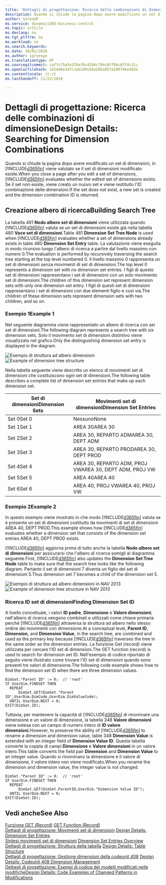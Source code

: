 ```yaml
---
title: 'Dettagli di progettazione: Ricerca delle combinazioni di dimensione | Microsoft Docs'
description: Quando si chiude la pagina dopo avere modificato un set di dimensioni, in Business Central viene valutato se il set di dimensioni modificato esiste. Se il set non esiste, viene creato un nuovo set e viene restituito l'ID combinazione delle dimensioni.
author: SorenGP
ms.service: dynamics365-business-central
ms.topic: article
ms.devlang: na
ms.tgt_pltfrm: na
ms.workload: na
ms.search.keywords: 
ms.date: 10/01/2018
ms.author: sgroespe
ms.translationtype: HT
ms.sourcegitcommit: caf7cf5afe370af0c4294c794c0ff9bc8ff4c31c
ms.openlocfilehash: 1814d6e34fc2ab2d0c64a26ba85fa19074be4dda
ms.contentlocale: it-it
ms.lasthandoff: 11/22/2018

---
```

# <a name="design-details-searching-for-dimension-combinations"></a><span data-ttu-id="5aea9-104">Dettagli di progettazione: Ricerca delle combinazioni di dimensione</span><span class="sxs-lookup"><span data-stu-id="5aea9-104">Design Details: Searching for Dimension Combinations</span></span>
<span data-ttu-id="5aea9-105">Quando si chiude la pagina dopo avere modificato un set di dimensioni, in [!INCLUDE[d365fin](includes/d365fin_md.md)] viene valutato se il set di dimensioni modificato esiste.</span><span class="sxs-lookup"><span data-stu-id="5aea9-105">When you close a page after you edit a set of dimensions, [!INCLUDE[d365fin](includes/d365fin_md.md)] evaluates whether the edited set of dimensions exists.</span></span> <span data-ttu-id="5aea9-106">Se il set non esiste, viene creato un nuovo set e viene restituito l'ID combinazione delle dimensioni.</span><span class="sxs-lookup"><span data-stu-id="5aea9-106">If the set does not exist, a new set is created and the dimension combination ID is returned.</span></span>  

## <a name="building-search-tree"></a><span data-ttu-id="5aea9-107">Creazione albero di ricerca</span><span class="sxs-lookup"><span data-stu-id="5aea9-107">Building Search Tree</span></span>  
 <span data-ttu-id="5aea9-108">La tabella 481 **Nodo albero set di dimensioni** viene utilizzata quando [!INCLUDE[d365fin](includes/d365fin_md.md)] valuta se un set di dimensioni esiste già nella tabella 480 **Voce set di dimensioni**.</span><span class="sxs-lookup"><span data-stu-id="5aea9-108">Table 481 **Dimension Set Tree Node** is used when [!INCLUDE[d365fin](includes/d365fin_md.md)] evaluates whether a set of dimensions already exists in table 480 **Dimension Set Entry** table.</span></span> <span data-ttu-id="5aea9-109">La valutazione viene eseguita in modo ricorsivo lungo l'albero di ricerca a partire dal livello massimo con numero 0.</span><span class="sxs-lookup"><span data-stu-id="5aea9-109">The evaluation is performed by recursively traversing the search tree starting at the top level numbered 0.</span></span> <span data-ttu-id="5aea9-110">Il livello massimo 0 rappresenta un set di dimensioni senza movimenti di set di dimensioni.</span><span class="sxs-lookup"><span data-stu-id="5aea9-110">The top level 0 represents a dimension set with no dimension set entries.</span></span> <span data-ttu-id="5aea9-111">I figli di questo set di dimensioni rappresentano i set di dimensioni con un solo movimento set di dimensioni.</span><span class="sxs-lookup"><span data-stu-id="5aea9-111">The children of this dimension set represent dimension sets with only one dimension set entry.</span></span> <span data-ttu-id="5aea9-112">I figli di questi set di dimensioni rappresentano i set di dimensioni con due elementi figlio e così via.</span><span class="sxs-lookup"><span data-stu-id="5aea9-112">The children of these dimension sets represent dimension sets with two children, and so on.</span></span>  

### <a name="example-1"></a><span data-ttu-id="5aea9-113">Esempio 1</span><span class="sxs-lookup"><span data-stu-id="5aea9-113">Example 1</span></span>  
 <span data-ttu-id="5aea9-114">Nel seguente diagramma viene rappresentato un albero di ricerca con sei set di dimensioni.</span><span class="sxs-lookup"><span data-stu-id="5aea9-114">The following diagram represents a search tree with six dimension sets.</span></span> <span data-ttu-id="5aea9-115">Solo il movimento set di dimensioni distintivo viene visualizzato nel grafico.</span><span class="sxs-lookup"><span data-stu-id="5aea9-115">Only the distinguishing dimension set entry is displayed in the diagram.</span></span>  

 <span data-ttu-id="5aea9-116">![Esempio di struttura ad albero dimensioni](media/nav2013_dimension_tree.png "Esempio di struttura ad albero dimensioni")</span><span class="sxs-lookup"><span data-stu-id="5aea9-116">![Example of dimension tree structure](media/nav2013_dimension_tree.png "Example of dimension tree structure")</span></span>  

 <span data-ttu-id="5aea9-117">Nella tabella seguente viene descritto un elenco di movimenti set di dimensioni che costituiscono ogni set di dimensioni.</span><span class="sxs-lookup"><span data-stu-id="5aea9-117">The following table describes a complete list of dimension set entries that make up each dimension set.</span></span>  

|<span data-ttu-id="5aea9-118">Set di dimensioni</span><span class="sxs-lookup"><span data-stu-id="5aea9-118">Dimension Sets</span></span>|<span data-ttu-id="5aea9-119">Movimenti set di dimensioni</span><span class="sxs-lookup"><span data-stu-id="5aea9-119">Dimension Set Entries</span></span>|  
|--------------------|---------------------------|  
|<span data-ttu-id="5aea9-120">Set 0</span><span class="sxs-lookup"><span data-stu-id="5aea9-120">Set 0</span></span>|<span data-ttu-id="5aea9-121">Nessuno</span><span class="sxs-lookup"><span data-stu-id="5aea9-121">None</span></span>|  
|<span data-ttu-id="5aea9-122">Set 1</span><span class="sxs-lookup"><span data-stu-id="5aea9-122">Set 1</span></span>|<span data-ttu-id="5aea9-123">AREA 30</span><span class="sxs-lookup"><span data-stu-id="5aea9-123">AREA 30</span></span>|  
|<span data-ttu-id="5aea9-124">Set 2</span><span class="sxs-lookup"><span data-stu-id="5aea9-124">Set 2</span></span>|<span data-ttu-id="5aea9-125">AREA 30, REPARTO ADM</span><span class="sxs-lookup"><span data-stu-id="5aea9-125">AREA 30, DEPT ADM</span></span>|  
|<span data-ttu-id="5aea9-126">Set 3</span><span class="sxs-lookup"><span data-stu-id="5aea9-126">Set 3</span></span>|<span data-ttu-id="5aea9-127">AREA 30, REPARTO PROD</span><span class="sxs-lookup"><span data-stu-id="5aea9-127">AREA 30, DEPT PROD</span></span>|  
|<span data-ttu-id="5aea9-128">Set 4</span><span class="sxs-lookup"><span data-stu-id="5aea9-128">Set 4</span></span>|<span data-ttu-id="5aea9-129">AREA 30, REPARTO ADM, PROJ VW</span><span class="sxs-lookup"><span data-stu-id="5aea9-129">AREA 30, DEPT ADM, PROJ VW</span></span>|  
|<span data-ttu-id="5aea9-130">Set 5</span><span class="sxs-lookup"><span data-stu-id="5aea9-130">Set 5</span></span>|<span data-ttu-id="5aea9-131">AREA 40</span><span class="sxs-lookup"><span data-stu-id="5aea9-131">AREA 40</span></span>|  
|<span data-ttu-id="5aea9-132">Set 6</span><span class="sxs-lookup"><span data-stu-id="5aea9-132">Set 6</span></span>|<span data-ttu-id="5aea9-133">AREA 40, PROJ VW</span><span class="sxs-lookup"><span data-stu-id="5aea9-133">AREA 40, PROJ VW</span></span>|  

### <a name="example-2"></a><span data-ttu-id="5aea9-134">Esempio 2</span><span class="sxs-lookup"><span data-stu-id="5aea9-134">Example 2</span></span>  
 <span data-ttu-id="5aea9-135">In questo esempio viene mostrato in che modo [!INCLUDE[d365fin](includes/d365fin_md.md)] valuta se è presente un set di dimensioni costituito da movimenti di set di dimensioni AREA 40, DEPT PROD.</span><span class="sxs-lookup"><span data-stu-id="5aea9-135">This example shows how [!INCLUDE[d365fin](includes/d365fin_md.md)] evaluates whether a dimension set that consists of the dimension set entries AREA 40, DEPT PROD exists.</span></span>  

 <span data-ttu-id="5aea9-136">[!INCLUDE[d365fin](includes/d365fin_md.md)] aggiorna prima di tutto anche la tabella **Nodo albero set di dimensioni** per assicurarsi che l'albero di ricerca somigli al diagramma seguente.</span><span class="sxs-lookup"><span data-stu-id="5aea9-136">First, [!INCLUDE[d365fin](includes/d365fin_md.md)] also updates the **Dimension Set Tree Node** table to make sure that the search tree looks like the following diagram.</span></span> <span data-ttu-id="5aea9-137">Pertanto il set di dimensioni 7 diventa un figlio del set di dimensioni 5.</span><span class="sxs-lookup"><span data-stu-id="5aea9-137">Thus dimension set 7 becomes a child of the dimension set 5.</span></span>  

 <span data-ttu-id="5aea9-138">![Esempio di struttura ad albero dimensioni in NAV 2013](media/nav2013_dimension_tree_example2.png "Esempio di struttura ad albero dimensioni in NAV 2013")</span><span class="sxs-lookup"><span data-stu-id="5aea9-138">![Example of dimension tree structure in NAV 2013](media/nav2013_dimension_tree_example2.png "Example of dimension tree structure in NAV 2013")</span></span>  

### <a name="finding-dimension-set-id"></a><span data-ttu-id="5aea9-139">Ricerca ID set di dimensioni</span><span class="sxs-lookup"><span data-stu-id="5aea9-139">Finding Dimension Set ID</span></span>  
 <span data-ttu-id="5aea9-140">A livello concettuale, i valori **ID padre**, **Dimensione** e **Valore dimensioni**, nell'albero di ricerca vengono combinati e utilizzati come chiave primaria perché [!INCLUDE[d365fin](includes/d365fin_md.md)] attraversa la struttura ad albero nello stesso ordine dei movimenti con dimensione.</span><span class="sxs-lookup"><span data-stu-id="5aea9-140">At a conceptual level, **Parent ID**, **Dimension**, and **Dimension Value**, in the search tree, are combined and used as the primary key because [!INCLUDE[d365fin](includes/d365fin_md.md)] traverses the tree in the same order as the dimension entries.</span></span> <span data-ttu-id="5aea9-141">La funzione Get (record) viene utilizzata per cercare l'ID set di dimensioni.</span><span class="sxs-lookup"><span data-stu-id="5aea9-141">The GET function (record) is used to search for dimension set ID.</span></span> <span data-ttu-id="5aea9-142">Nell'esempio di codice riportato di seguito viene illustrato come trovare l'ID set di dimensioni quando sono presenti tre valori di dimensione.</span><span class="sxs-lookup"><span data-stu-id="5aea9-142">The following code example shows how to find the dimension set ID when there are three dimension values.</span></span>  

```  
DimSet."Parent ID" := 0;  // 'root'  
IF UserDim.FINDSET THEN  
  REPEAT  
      DimSet.GET(DimSet."Parent ID",UserDim.DimCode,UserDim.DimValueCode);  
  UNTIL UserDim.NEXT = 0;  
EXIT(DimSet.ID);  

```  

 <span data-ttu-id="5aea9-143">Tuttavia, per mantenere la capacità di [!INCLUDE[d365fin](includes/d365fin_md.md)] di rinominare una dimensione e un valore di dimensione, la tabella 348 **Valore dimensioni** viene estesa con un campo di numero intero di **ID valore dimensioni**.</span><span class="sxs-lookup"><span data-stu-id="5aea9-143">However, to preserve the ability of [!INCLUDE[d365fin](includes/d365fin_md.md)] to rename a dimension and dimension value, table 348 **Dimension Value** is extended with an integer field of **Dimension Value ID**.</span></span> <span data-ttu-id="5aea9-144">Questa tabella converte la coppia di campi **Dimensione** e **Valore dimensioni** in un valore intero.</span><span class="sxs-lookup"><span data-stu-id="5aea9-144">This table converts the field pair **Dimension** and **Dimension Value** to an integer value.</span></span> <span data-ttu-id="5aea9-145">Quando si rinominano la dimensione e il valore di dimensione, il valore intero non viene modificato.</span><span class="sxs-lookup"><span data-stu-id="5aea9-145">When you rename the dimension and dimension value, the integer value is not changed.</span></span>  

```  
DimSet."Parent ID" := 0;  // 'root'  
IF UserDim.FINDSET THEN  
  REPEAT  
      DimSet.GET(DimSet.ParentID,UserDim."Dimension Value ID");  
  UNTIL UserDim.NEXT = 0;  
EXIT(DimSet.ID);  

```  

## <a name="see-also"></a><span data-ttu-id="5aea9-146">Vedi anche</span><span class="sxs-lookup"><span data-stu-id="5aea9-146">See Also</span></span>  
 <span data-ttu-id="5aea9-147">[Funzione GET (Record)](/dynamics-nav/GET-Function--Record-)  </span><span class="sxs-lookup"><span data-stu-id="5aea9-147">[GET Function (Record)](/dynamics-nav/GET-Function--Record-)  </span></span>  
 <span data-ttu-id="5aea9-148">[Dettagli di progettazione: Movimenti set di dimensioni](design-details-dimension-set-entries.md) </span><span class="sxs-lookup"><span data-stu-id="5aea9-148">[Design Details: Dimension Set Entries](design-details-dimension-set-entries.md) </span></span>  
 <span data-ttu-id="5aea9-149">[Sintesi movimenti set di dimensioni](design-details-dimension-set-entries-overview.md) </span><span class="sxs-lookup"><span data-stu-id="5aea9-149">[Dimension Set Entries Overview](design-details-dimension-set-entries-overview.md) </span></span>  
 <span data-ttu-id="5aea9-150">[Dettagli di progettazione: Struttura della tabella](design-details-table-structure.md) </span><span class="sxs-lookup"><span data-stu-id="5aea9-150">[Design Details: Table Structure](design-details-table-structure.md) </span></span>  
 <span data-ttu-id="5aea9-151">[Dettagli di progettazione: Gestione dimensioni della codeunit 408](design-details-codeunit-408-dimension-management.md) </span><span class="sxs-lookup"><span data-stu-id="5aea9-151">[Design Details: Codeunit 408 Dimension Management](design-details-codeunit-408-dimension-management.md) </span></span>  
 [<span data-ttu-id="5aea9-152">Dettagli di progettazione: Esempi di codice dei modelli modificati nelle modifiche</span><span class="sxs-lookup"><span data-stu-id="5aea9-152">Design Details: Code Examples of Changed Patterns in Modifications</span></span>](design-details-code-examples-of-changed-patterns-in-modifications.md)

